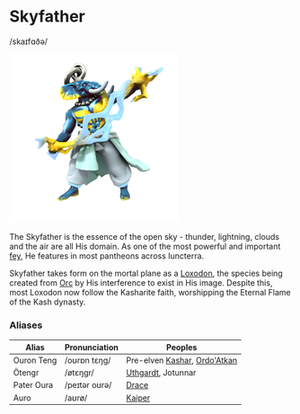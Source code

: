 # Skyfather
/skaɪfɑðə/

![](Skyfather.png)

The Skyfather is the essence of the open sky - thunder, lightning, clouds and the air are all His domain. As one of the most powerful and important [fey](/Species/Fey), He features in most pantheons across Iuncterra.

Skyfather takes form on the mortal plane as a [Loxodon](/Species/Godtouched/Loxodon.md), the species being created from [Orc](/Species/Homonid/Orc.md) by His interference to exist in His image. Despite this, most Loxodon now follow the Kasharite faith, worshipping the Eternal Flame of the Kash dynasty.

### Aliases
| Alias      | Pronunciation | Peoples |
| --- | --- | --- |
| Ouron Teng | /oʊrɒn tɛŋg/  | Pre-elven [Kashar](/Locations/Kashar), [Ordo'Atkan](/Locations/Ordo_Atkan) |
| Ötengr     | /øtɛŋgr/      | [Uthgardt](), Jotunnar  |
| Pater Oura | /peɪtər oʊrə/ | [Drace](/Locations/Drace) |
| Auro       | /aʊrø/        | [Kaiper](/Locations/Kaiper) |